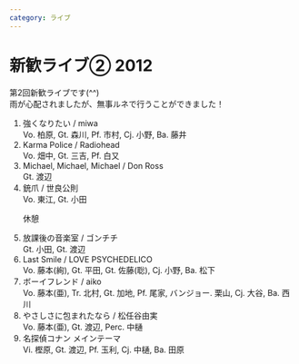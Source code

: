 ```yaml
---
category: ライブ
---
```

# 新歓ライブ② 2012

<p>
	第2回新歓ライブです(^^)<br />
	雨が心配されましたが、無事ルネで行うことができました！
</p>
<ol class="live">
	<li>強くなりたい / miwa<br />Vo. 柏原, Gt. 森川, Pf. 市村, Cj. 小野, Ba. 藤井</li>
	<li>Karma Police / Radiohead<br />Vo. 畑中, Gt. 三吉, Pf. 白又</li>
	<li>Michael, Michael, Michael / Don Ross<br />Gt. 渡辺</li>
	<li>銃爪 / 世良公則<br />Vo. 東江, Gt. 小田</li>
	<p>休憩</p>
	<li>放課後の音楽室 / ゴンチチ<br />Gt. 小田, Gt. 渡辺</li>
	<li>Last Smile / LOVE PSYCHEDELICO<br />Vo. 藤本(絢), Gt. 平田, Gt. 佐藤(聡), Cj. 小野, Ba. 松下</li>
	<li>ボーイフレンド / aiko<br />Vo. 藤本(亜), Tr. 北村, Gt. 加地, Pf. 尾家, バンジョー. 栗山, Cj. 大谷, Ba. 西川</li>
	<li>やさしさに包まれたなら / 松任谷由実<br />Vo. 藤本(亜), Gt. 渡辺, Perc. 中樋</li>
	<li>名探偵コナン メインテーマ<br />Vi. 樫原, Gt. 渡辺, Pf. 玉利, Cj. 中樋, Ba. 田原</li>
</ol>